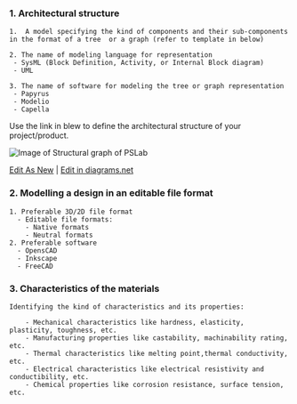 

 ### **1. Architectural structure**

 ```
1.  A model specifying the kind of components and their sub-components in the format of a tree  or a graph (refer to template in below)

2. The name of modeling language for representation 
  - SysML (Block Definition, Activity, or Internal Block diagram)
  - UML
  
3. The name of software for modeling the tree or graph representation
  - Papyrus
  - Modelio
  - Capella  
  ```

Use the link in blew to define the architectural structure of your project/product.

![Image of Structural graph of PSLab](https://github.com/OPEN-NEXT/wp2.3_template/blob/main/Sources/Images/Architecture%20of%20mechanical%20structural%20model.jpg)

<a href="https://app.diagrams.net/#G1GCkQGQB4dYQCXf016Il42YpoE1dwrAtm" target="_blank">Edit As New</a> | <a href="https://app.diagrams.net/#G1GCkQGQB4dYQCXf016Il42YpoE1dwrAtm" target="_blank">Edit in diagrams.net</a>


### **2. Modelling a design in an editable file format**


 ```
 1. Preferable 3D/2D file format
   - Editable file formats:
     - Native formats 
     - Neutral formats 
 2. Preferable software 
   - OpensCAD
   - Inkscape
   - FreeCAD
  ```


### **3. Characteristics of the materials**


```
Identifying the kind of characteristics and its properties: 
  
    - Mechanical characteristics like hardness, elasticity, plasticity, toughness, etc. 
    - Manufacturing properties like castability, machinability rating, etc.
    - Thermal characteristics like melting point,thermal conductivity, etc.
    - Electrical characteristics like electrical resistivity and conductibility, etc.
    - Chemical properties like corrosion resistance, surface tension, etc.
     
  ```
  

  
